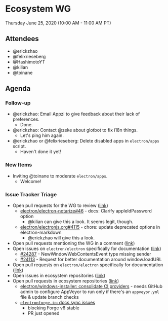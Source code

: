 # Ecosystem WG

Thursday June 25, 2020 (10:00 AM - 11:00 AM PT)

## Attendees

- @erickzhao 
- @felixrieseberg
- @HashimotoYT
- @kilian 
- @toinane

## Agenda

### Follow-up
* @erickzhao: Email Appzi to give feedback about their lack of preferences.
    * Done.
* @erickzhao: Contact @zeke about glotbot to fix i18n things.
    * Let's ping him again.
* @erickzhao or @felixrieseberg: Delete disabled apps in `electron/apps` script.
    * Haven't done it yet!

### New Items

* Inviting @toinane to moderate `electron/apps`.
    * Welcome!

  
### Issue Tracker Triage
* Open pull requests for the WG to review ([link](https://github.com/pulls?q=is%3Apr+team-review-requested%3Aelectron%2Fwg-ecosystem+archived%3Afalse+is%3Aopen+))
    * [electron/electron-notarize#46](https://github.com/electron/electron-notarize/pull/46) - docs: Clarify appleIdPassword option
        * @kilian can give this a look. It seems legit, though. 
    * [electron/electronjs.org#4115](https://github.com/electron/electronjs.org/pull/4115) - chore: update deprecated options in electron-markdown
        * @erickzhao will give this a look.
* Open pull requests mentioning the WG in a comment ([link](https://github.com/pulls?q=is%3Apr+team%3Aelectron%2Fwg-ecosystem+archived%3Afalse+is%3Aopen))
* Open issues on `electron/electron` specifically for documentation ([link](https://github.com/electron/electron/issues?utf8=%E2%9C%93&q=is%3Aissue+is%3Aopen+label%3A%22documentation+%3Anotebook%3A%22+))
    * [#24287](https://github.com/electron/electron/issues/24287) - NewWindowWebContentsEvent type missing sender
    * [#24113](https://github.com/electron/electron/issues/24113) - Request for better documentation around window.loadURL
* Open pull requests on `electron/electron` specifically for documentation ([link](https://github.com/electron/electron/pulls?utf8=%E2%9C%93&q=is%3Apr+is%3Aopen+%22docs%22+in%3Atitle))
* Open issues in ecosystem repositories ([link](https://github.com/issues?q=is%3Aopen+is%3Aissue+archived%3Afalse+repo%3Aelectron%2Felectron-rebuild+repo%3Aelectron%2Felectron-packager+repo%3Aelectron%2Fasar+repo%3Aelectron%2Frcedit+repo%3Aelectron%2Fnode-rcedit+repo%3Aelectron%2Fwindows-installer+repo%3Aelectron%2Ffiddle+repo%3Aelectron%2Felectron-osx-sign+repo%3Aelectron%2Felectron-notarize+repo%3Aelectron%2Fget+sort%3Acreated-desc))
* Open pull requests in ecosystem repositories ([link](https://github.com/issues?q=is%3Aopen+is%3Apr+archived%3Afalse+repo%3Aelectron%2Felectron-rebuild+repo%3Aelectron%2Felectron-packager+repo%3Aelectron%2Fasar+repo%3Aelectron%2Frcedit+repo%3Aelectron%2Fnode-rcedit+repo%3Aelectron%2Fwindows-installer+repo%3Aelectron%2Ffiddle+repo%3Aelectron%2Felectron-osx-sign+repo%3Aelectron%2Felectron-notarize+repo%3Aelectron%2Fget+sort%3Acreated-desc))
  * [electron/windows-installer: consolidate CI providers](https://github.com/electron/windows-installer/pull/343) - needs GitHub admin to configure AppVeyor to run only if there's an `appveyor.yml` file & update branch checks
  * [`electronforge.io`: docs sync issues](https://github.com/electron-forge/electron-forge-docs/issues/11)
    * blocking Forge v6 stable
    * PR just opened
